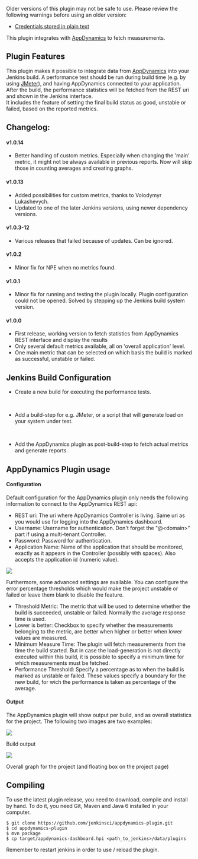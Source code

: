 Older versions of this plugin may not be safe to use. Please review the
following warnings before using an older version:

-   [Credentials stored in plain
    text](https://jenkins.io/security/advisory/2019-03-06/#SECURITY-1087)

This plugin integrates with [AppDynamics](http://www.appdynamics.com/)
to fetch measurements.

## Plugin Features

This plugin makes it possible to integrate data
from [AppDynamics](http://www.appdynamics.com/) into your Jenkins
build. A performance test should be run during build time (e.g. by
using [JMeter](http://jakarta.apache.org/jmeter/)), and having
AppDynamics connected to your application. After the build,
the performance statistics will be fetched from the REST uri and shown
in the Jenkins interface.  
It includes the feature of setting the final build status as good,
unstable or failed, based on the reported metrics.

## Changelog:

#### v1.0.14

-   Better handling of custom metrics. Especially when changing the
    'main' metric, it might not be always available in previous reports.
    Now will skip those in counting averages and creating graphs.

#### v1.0.13

-   Added possibilities for custom metrics, thanks to Volodymyr
    Lukashevych.
-   Updated to one of the later Jenkins versions, using newer dependency
    versions.

#### v1.0.3-12

-   Various releases that failed because of updates. Can be ignored.

#### v1.0.2

-   Minor fix for NPE when no metrics found.

#### v1.0.1

-   Minor fix for running and testing the plugin locally. Plugin
    configuration could not be opened. Solved by stepping up the Jenkins
    build system version.

#### v1.0.0

-   First release, working version to fetch statistics from AppDynamics
    REST interface and display the results
-   Only several default metrics available, all on 'overall application'
    level.
-   One main metric that can be selected on which basis the build is
    marked as successful, unstable or failed.

## Jenkins Build Configuration

-   Create a new build for executing the performance tests.

&nbsp;

-   Add a build-step for e.g. JMeter, or a script that will generate
    load on your system under test.

&nbsp;

-   Add the AppDynamics plugin as post-build-step to fetch actual
    metrics and generate reports.

## AppDynamics Plugin usage

#### Configuration

Default configuration for the AppDynamics plugin only needs the
following information to connect to the AppDynamics REST api:

-   REST uri: The uri where AppDynamics Controller is living. Same uri
    as you would use for logging into the AppDynamics dashboard.
-   Username: Username for authentication. Don't forget the
    "@\<domain\>" part if using a multi-tenant Controller.
-   Password: Password for authentication.
-   Application Name: Name of the application that should be monitored,
    exactly as it appears in the Controller (possibly with spaces). Also
    accepts the application id (numeric value).

![](docs/images/screen-capture-appdynamics-configuration.png)

Furthermore, some advanced settings are available. You can configure the
error percentage thresholds which would make the project unstable or
failed or leave them blank to disable the feature.

-   Threshold Metric: The metric that will be used to determine whether
    the build is succeeded, unstable or failed. Normally the average
    response time is used.
-   Lower is better: Checkbox to specify whether the measurements
    belonging to the metric, are better when higher or better when lower
    values are measured.
-   Minimum Measure Time: The plugin will fetch measurements from the
    time the build started. But in case the load-generation is not
    directly executed within this build, it is possible to specify a
    minimum time for which measurements must be fetched.
-   Performance Threshold: Specify a percentage as to when the build is
    marked as unstable or failed. These values specify a boundary for
    the new build, for wich the performance is taken as percentage of
    the average.

#### Output

The AppDynamics plugin will show output per build, and as overall
statistics for the project. The following two images are two examples:

![](docs/images/screen-capture-appdynamics-buildresult.png)

Build output

![](docs/images/screen-capture-appdynamics-overall-responsetime.png)

Overall graph for the project (and floating box on the project page)

## Compiling

To use the latest plugin release, you need to download, compile and
install by hand. To do it, you need Git, Maven and Java 6 installed in
your computer.

    $ git clone https://github.com/jenkinsci/appdynamics-plugin.git
    $ cd appdynamics-plugin
    $ mvn package
    $ cp target/appdynamics-dashboard.hpi <path_to_jenkins>/data/plugins

Remember to restart jenkins in order to use / reload the plugin.
